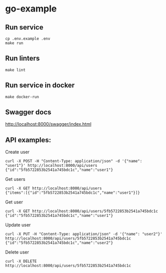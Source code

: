 # go-example

## Run service
```
cp .env.example .env
make run
```

## Run linters
```
make lint
```

## Run service in docker
```
make docker-run
```

## Swagger docs
[http://localhost:8000/swagger/index.html](http://localhost:8000/swagger/index.html)


## API examples:

Create user
```
curl -X POST -H "Content-Type: application/json" -d '{"name": "user1"}' http://localhost:8000/api/users
{"id":"5fb5722853b2541a745bdc1c","name":"user1"}
```

Get users
```
curl -X GET http://localhost:8000/api/users
{"items":[{"id":"5fb5722853b2541a745bdc1c","name":"user1"}]}
```

Get user
```
curl -X GET http://localhost:8000/api/users/5fb5722853b2541a745bdc1c
{"id":"5fb5722853b2541a745bdc1c","name":"user1"}
```

Update user
```
curl -X PUT -H "Content-Type: application/json" -d '{"name": "user2"}' http://localhost:8000/api/users/5fb5722853b2541a745bdc1c
{"id":"5fb5722853b2541a745bdc1c","name":"user2"}
```

Delete user
```
curl -X DELETE http://localhost:8000/api/users/5fb5722853b2541a745bdc1c
```
